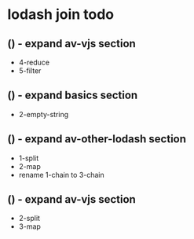 # lodash join todo

## () - expand av-vjs section
* 4-reduce
* 5-filter

## () - expand basics section
* 2-empty-string

## () - expand av-other-lodash section
* 1-split
* 2-map
* rename 1-chain to 3-chain

## () - expand av-vjs section
* 2-split
* 3-map